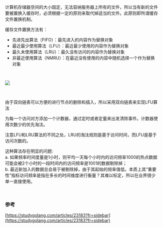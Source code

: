 计算机存储器空间的大小固定，无法容纳服务器上所有的文件，所以当有新的文件要被置换入缓存时，必须根据一定的原则来取代掉适当的文件。此原则即所谓缓存文件置换机制。

缓存文件置换方法有：

* 先进先出算法（FIFO）：最先进入的内容作为替换对象
* 最近最少使用算法（LFU）：最近最少使用的内容作为替换对象
* 最久未使用算法（LRU）：最久没有访问的内容作为替换对象
* 非最近使用算法（NMRU）：在最近没有使用的内容中随机选择一个作为替换对象

<br/>

![](https://img-blog.csdnimg.cn/20200303120152263.jpg)

<br/>

由于双向链表可以方便的进行节点的删除和插入，所以采用双向链表来实现LFU算法

为每一个访问对方添加一个计数器，通过定时或者定量来出发清除事件。计数器使用次数少的优先淘汰。

注意LFU和LRU算法的不同之处，LRU的淘汰规则是基于访问时间，而LFU是基于访问次数的。

这种算法存在明显的问题:  
a. 如果频率时间度量是1小时，则平均一天每个小时内的访问频率1000的热点数据可能会被2个小时的一段时间内的访问频率是1001的数据剔除掉；<br/>
b. 最近新加入的数据总会易于被剔除掉，由于其起始的频率值低。本质上其“重要性”指标访问频率是指在多长的时间维度进行衡量？其难以标定，所以在业界很少单一直接使用。

<br/>

### 参考
[https://studygolang.com/articles/23183?fr=sidebar](https://studygolang.com/articles/23183?fr=sidebar)
